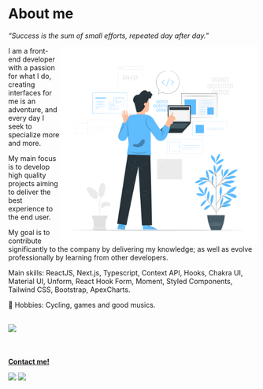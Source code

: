 # About me

_“Success is the sum of small efforts, repeated day after day.”_
<br>

<img src="./images/working.png" align="right" width="400" height="400" />

I am a front-end developer with a passion for what I do, creating interfaces for me is an adventure, and every day I seek to specialize more and more.

My main focus is to develop high quality projects aiming to deliver the best experience to the end user.

My goal is to contribute significantly to the company by delivering my knowledge; as well as evolve professionally by learning from other developers.
</br>

Main skills: ReactJS, Next.js, Typescript, Context API, Hooks, Chakra UI, Material UI, Unform, React Hook Form, Moment, Styled Components, Tailwind CSS, Bootstrap, ApexCharts.

💬 Hobbies: Cycling, games and good musics.

<br/>

 <div>
  <a href="https://github.com/MarcusSantos37">

  <img height="170em" src="https://github-readme-stats.vercel.app/api/top-langs/?username=MarcusSantos37&layout=compact&langs_count=16&theme=react"/>
</div>

<br/><br/>
<strong>Contact me!</strong>

 <p align="left">
  <a href="https://www.linkedin.com/in/marcusams/" target="_blank" alt="LinkedIn"><img src="https://img.shields.io/badge/-LinkedIn-blue?style=flat-square&logo=Linkedin&logoColor=white&link=https://www.linkedin.com/in/marcusams/"></a>  
  <a href="mailto:ewertonbn.dev@gmail.com" alt="Email"><img src="https://img.shields.io/badge/-Gmail-c14438?style=flat-square&logo=Gmail&logoColor=white&link=mailto:marcusastrade@gmail.com"></a>  
  </p>
</p>

</p>
